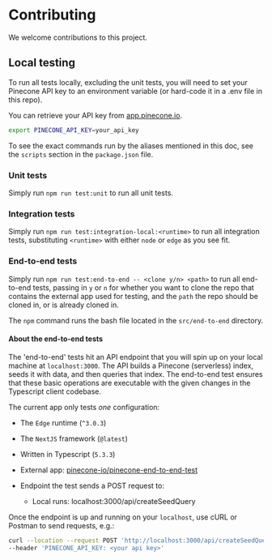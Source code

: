 # Contributing

We welcome contributions to this project.

## Local testing

To run all tests locally, excluding the unit tests, you will need to set your Pinecone API key to an environment
variable (or hard-code it in a .env file in this repo).

You can retrieve your API key from [app.pinecone.io](https://app.pinecone.io).

```bash
export PINECONE_API_KEY=your_api_key
```

To see the exact commands run by the aliases mentioned in this doc, see the `scripts` section in the `package.json`
file.

### Unit tests

Simply run `npm run test:unit` to run all unit tests.

### Integration tests

Simply run `npm run test:integration-local:<runtime>` to run all integration tests, substituting `<runtime>` with
either `node` or `edge` as you see fit.

### End-to-end tests

Simply run `npm run test:end-to-end -- <clone y/n> <path>` to run all end-to-end tests, passing in `y` or `n` for
whether you want to clone the repo that contains the external app used for testing, and the `path` the repo should be
cloned in, or is already cloned in.

The `npm` command runs the bash file located in the `src/end-to-end` directory.

#### About the end-to-end tests

The 'end-to-end' tests hit an API endpoint that you will spin up on your local machine at `localhost:3000`. The API
builds a Pinecone (serverless) index, seeds it with data, and then queries that index. The end-to-end test ensures
that these basic operations are executable with the given changes in the Typescript client codebase.

The current app only tests _one_ configuration:

- The `Edge` runtime (`^3.0.3`)
- The `NextJS` framework (`@latest`)
- Written in Typescript (`5.3.3`)

- External app: [pinecone-io/pinecone-end-to-end-test](https://github.com/pinecone-io/ts-client-e2e-tests)
- Endpoint the test sends a POST request to:
  - Local runs: localhost:3000/api/createSeedQuery

Once the endpoint is up and running on your `localhost`, use cURL or Postman to send requests, e.g.:

```bash
curl --location --request POST 'http://localhost:3000/api/createSeedQuery' \
--header 'PINECONE_API_KEY: <your api key>'
```
